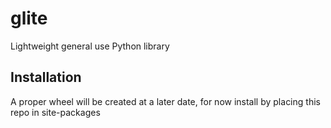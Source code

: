 # glite
Lightweight general use Python library
## Installation
A proper wheel will be created at a later date, for now install by placing this repo in site-packages
